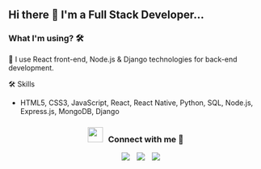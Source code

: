 ## Hi there 👋 I'm a Full Stack Developer...

### What I'm using? 🛠  
🔭 I use React front-end, Node.js & Django technologies for back-end development.
<br/>

🛠 Skills <br/>
- HTML5, CSS3, JavaScript, React, React Native, Python, SQL, Node.js, Express.js, MongoDB, Django



<h3 align="center" > <img src="https://media.giphy.com/media/iY8CRBdQXODJSCERIr/giphy.gif" width="30" height="30" style="margin-right: 10px;">Connect with me 🤝 </h3>

<p align="center">

 <div align="center"  class="icons-social" style="margin-left: 10px;">
        <a style="margin-left: 10px;"  target="_blank" href="https://www.linkedin.com/in/ahmetyags/">
			<img src="https://img.icons8.com/doodle/40/000000/linkedin--v2.png"></a>
        <a style="margin-left: 10px;" target="_blank" href="https://instagram.com/ahmetyags">
			<img src="https://img.icons8.com/doodle/40/000000/instagram-new--v2.png"></a>
		<a style="margin-left: 10px;" target="_blank" href="https://twitter.com/ahmet_yags">
			<img src="https://img.icons8.com/doodle/1x/twitter-squared--v2.png" ></a>
      
</p>


